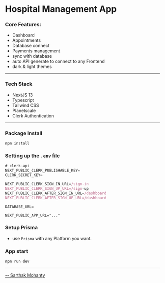 # Hospital Management App

### Core Features:

- Dashboard
- Appointments
- Database connect
- Payments management
- sync with database
- auto API generate to connect to any Frontend
- dark & light themes

---

### Tech Stack

- NextJS 13
- Typescript
- Tailwind CSS
- Planetscale
- Clerk Authentication

---

### Package Install

```shell
npm install
```

### Setting up the `.env` file

```js
# clerk-api
NEXT_PUBLIC_CLERK_PUBLISHABLE_KEY=
CLERK_SECRET_KEY=

NEXT_PUBLIC_CLERK_SIGN_IN_URL=/sign-in
NEXT_PUBLIC_CLERK_SIGN_UP_URL=/sign-up
NEXT_PUBLIC_CLERK_AFTER_SIGN_IN_URL=/dashboard
NEXT_PUBLIC_CLERK_AFTER_SIGN_UP_URL=/dashboard
```

```
DATABASE_URL=
```

```
NEXT_PUBLIC_APP_URL="..."
```

### Setup Prisma

- use `Prisma` with any Platform you want.

### App start

```shell
npm run dev
```

---

[-- Sarthak Mohanty](https://sarthak.app)
